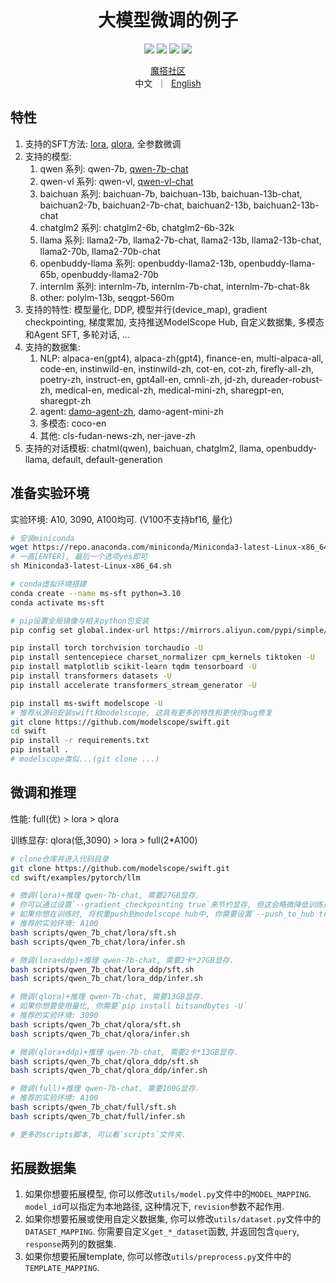 
<h1 align="center">大模型微调的例子</h1>

<p align="center">
<img src="https://img.shields.io/badge/python-%E2%89%A53.8-5be.svg">
<img src="https://img.shields.io/badge/pytorch-%E2%89%A51.12%20%7C%20%E2%89%A52.0-orange.svg">
<a href="https://github.com/modelscope/modelscope/"><img src="https://img.shields.io/badge/modelscope-%E2%89%A51.8.4-5D91D4.svg"></a>
<a href="https://github.com/modelscope/swift/"><img src="https://img.shields.io/badge/ms--swift-%E2%89%A51.0.0-6FEBB9.svg">
</p>

<p align="center">
<a href="https://modelscope.cn/home">魔搭社区</a>
<br>
        中文&nbsp ｜ &nbsp<a href="README.md">English</a>
</p>


## 特性
1. 支持的SFT方法: [lora](https://arxiv.org/abs/2106.09685), [qlora](https://arxiv.org/abs/2305.14314), 全参数微调
2. 支持的模型:
   1. qwen 系列: qwen-7b, [qwen-7b-chat](https://github.com/QwenLM/Qwen-7B)
   2. qwen-vl 系列: qwen-vl, [qwen-vl-chat](https://github.com/QwenLM/Qwen-VL)
   3. baichuan 系列: baichuan-7b, baichuan-13b, baichuan-13b-chat, baichuan2-7b, baichuan2-7b-chat, baichuan2-13b, baichuan2-13b-chat
   4. chatglm2 系列: chatglm2-6b, chatglm2-6b-32k
   5. llama 系列: llama2-7b, llama2-7b-chat, llama2-13b, llama2-13b-chat, llama2-70b, llama2-70b-chat
   6. openbuddy-llama 系列: openbuddy-llama2-13b, openbuddy-llama-65b, openbuddy-llama2-70b
   7. internlm 系列: internlm-7b, internlm-7b-chat, internlm-7b-chat-8k
   8. other: polylm-13b, seqgpt-560m
3. 支持的特性: 模型量化, DDP, 模型并行(device_map), gradient checkpointing, 梯度累加, 支持推送ModelScope Hub, 自定义数据集, 多模态和Agent SFT, 多轮对话, ...
4. 支持的数据集:
   1. NLP: alpaca-en(gpt4), alpaca-zh(gpt4), finance-en, multi-alpaca-all, code-en, instinwild-en, instinwild-zh, cot-en, cot-zh, firefly-all-zh, poetry-zh, instruct-en, gpt4all-en, cmnli-zh, jd-zh, dureader-robust-zh, medical-en, medical-zh, medical-mini-zh, sharegpt-en, sharegpt-zh
   2. agent: [damo-agent-zh](https://modelscope.cn/datasets/damo/MSAgent-Bench/summary), damo-agent-mini-zh
   3. 多模态: coco-en
   4. 其他: cls-fudan-news-zh, ner-jave-zh
5. 支持的对话模板: chatml(qwen), baichuan, chatglm2, llama, openbuddy-llama, default, default-generation

## 准备实验环境
实验环境: A10, 3090, A100均可. (V100不支持bf16, 量化)
```bash
# 安装miniconda
wget https://repo.anaconda.com/miniconda/Miniconda3-latest-Linux-x86_64.sh
# 一直[ENTER], 最后一个选项yes即可
sh Miniconda3-latest-Linux-x86_64.sh

# conda虚拟环境搭建
conda create --name ms-sft python=3.10
conda activate ms-sft

# pip设置全局镜像与相关python包安装
pip config set global.index-url https://mirrors.aliyun.com/pypi/simple/

pip install torch torchvision torchaudio -U
pip install sentencepiece charset_normalizer cpm_kernels tiktoken -U
pip install matplotlib scikit-learn tqdm tensorboard -U
pip install transformers datasets -U
pip install accelerate transformers_stream_generator -U

pip install ms-swift modelscope -U
# 推荐从源码安装swift和modelscope, 这具有更多的特性和更快的bug修复
git clone https://github.com/modelscope/swift.git
cd swift
pip install -r requirements.txt
pip install .
# modelscope类似...(git clone ...)
```

## 微调和推理
性能: full(优) > lora > qlora

训练显存: qlora(低,3090) > lora > full(2*A100)
```bash
# clone仓库并进入代码目录
git clone https://github.com/modelscope/swift.git
cd swift/examples/pytorch/llm

# 微调(lora)+推理 qwen-7b-chat, 需要27GB显存.
# 你可以通过设置`--gradient_checkpointing true`来节约显存, 但这会略微降低训练速度.
# 如果你想在训练时, 将权重push到modelscope hub中, 你需要设置`--push_to_hub true`.
# 推荐的实验环境: A100
bash scripts/qwen_7b_chat/lora/sft.sh
bash scripts/qwen_7b_chat/lora/infer.sh

# 微调(lora+ddp)+推理 qwen-7b-chat, 需要2卡*27GB显存.
bash scripts/qwen_7b_chat/lora_ddp/sft.sh
bash scripts/qwen_7b_chat/lora_ddp/infer.sh

# 微调(qlora)+推理 qwen-7b-chat, 需要13GB显存.
# 如果你想要使用量化, 你需要`pip install bitsandbytes -U`
# 推荐的实验环境: 3090
bash scripts/qwen_7b_chat/qlora/sft.sh
bash scripts/qwen_7b_chat/qlora/infer.sh

# 微调(qlora+ddp)+推理 qwen-7b-chat, 需要2卡*13GB显存.
bash scripts/qwen_7b_chat/qlora_ddp/sft.sh
bash scripts/qwen_7b_chat/qlora_ddp/infer.sh

# 微调(full)+推理 qwen-7b-chat, 需要100G显存.
# 推荐的实验环境: A100
bash scripts/qwen_7b_chat/full/sft.sh
bash scripts/qwen_7b_chat/full/infer.sh

# 更多的scripts脚本, 可以看`scripts`文件夹.
```

## 拓展数据集
1. 如果你想要拓展模型, 你可以修改`utils/model.py`文件中的`MODEL_MAPPING`. `model_id`可以指定为本地路径, 这种情况下, `revision`参数不起作用.
2. 如果你想要拓展或使用自定义数据集, 你可以修改`utils/dataset.py`文件中的`DATASET_MAPPING`. 你需要自定义`get_*_dataset`函数, 并返回包含`query`, `response`两列的数据集.
3. 如果你想要拓展template, 你可以修改`utils/preprocess.py`文件中的`TEMPLATE_MAPPING`.
